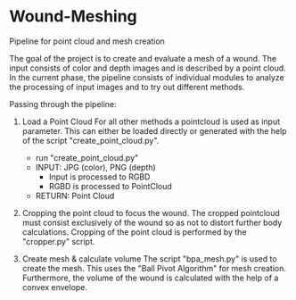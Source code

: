 # Wound-Meshing
Pipeline for point cloud and mesh creation

The goal of the project is to create and evaluate a mesh of a wound. The input consists of color and depth images and is described by a point cloud.
In the current phase, the pipeline consists of individual modules to analyze the processing of input images and to try out different methods.


Passing through the pipeline:

1. Load a Point Cloud
    For all other methods a pointcloud is used as input parameter. This can either be loaded directly or generated with the help of the script "create_point_cloud.py".

    - run "create_point_cloud.py"
    - INPUT: JPG (color), PNG (depth)
        - Input is processed to RGBD
        - RGBD is processed to PointCloud
    - RETURN: Point Cloud


2.  Cropping the point cloud to focus the wound. The cropped pointcloud must consist exclusively of the wound so as not to distort further body calculations. 
    Cropping of the point cloud is performed by the "cropper.py" script. 


3. Create mesh & calculate volume
    The script "bpa_mesh.py" is used to create the mesh. This uses the "Ball Pivot Algorithm" for mesh creation. Furthermore, the volume of the wound is calculated with the help of a convex envelope.

